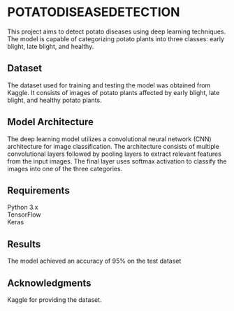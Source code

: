 <h1>POTATODISEASEDETECTION</h1>

This project aims to detect potato diseases using deep learning techniques. The model is capable of categorizing potato plants into three classes: early blight, late blight, and healthy.

<h2>Dataset</h2>

The dataset used for training and testing the model was obtained from Kaggle. It consists of images of potato plants affected by early blight, late blight, and healthy potato plants.

<h2>Model Architecture</h2>

The deep learning model utilizes a convolutional neural network (CNN) architecture for image classification. The architecture consists of multiple convolutional layers followed by pooling layers to extract relevant features from the input images. The final layer uses softmax activation to classify the images into one of the three categories.

<h2>Requirements</h2>

Python 3.x  
TensorFlow   
Keras   

<h2>Results</h2>

The model achieved an accuracy of 95% on the test dataset

<h2>Acknowledgments</h2>

Kaggle for providing the dataset.
